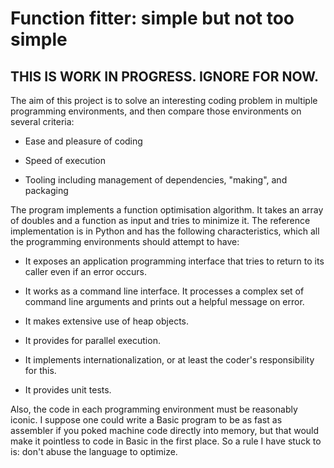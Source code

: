 # Function fitter: simple but not too simple

## THIS IS WORK IN PROGRESS. IGNORE FOR NOW.

The aim of this project is to solve an interesting coding problem in multiple
programming environments, and then compare those environments on several
criteria:

- Ease and pleasure of coding

- Speed of execution

- Tooling including management of dependencies, "making", and packaging

The program implements a function optimisation algorithm. It takes an array of
doubles and a function as input and tries to minimize it. The reference
implementation is in Python and has the following characteristics, which all
the programming environments should attempt to have:

- It exposes an application programming interface that tries to return to its
  caller even if an error occurs.

- It works as a command line interface. It processes a complex set of command
  line arguments and prints out a helpful message on error.

- It makes extensive use of heap objects.

- It provides for parallel execution.

- It implements internationalization, or at least the coder's responsibility
  for this.

- It provides unit tests.

Also, the code in each programming environment must be reasonably iconic. I
suppose one could write a Basic program to be as fast as assembler if you poked
machine code directly into memory, but that would make it pointless to code in
Basic in the first place. So a rule I have stuck to is: don't abuse the
language to optimize.
